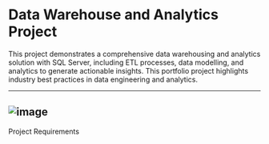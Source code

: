 # Data Warehouse and Analytics Project

This project demonstrates a comprehensive data warehousing and analytics solution with SQL Server, including ETL processes, data modelling, and analytics to generate actionable insights. 
This portfolio project highlights industry best practices in data engineering and analytics.

---
## ![image](https://github.com/user-attachments/assets/ec5e06ae-7514-49a4-bbbb-87099d1067a1)
 Project Requirements
